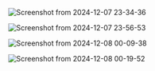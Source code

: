 ![Screenshot from 2024-12-07 23-34-36](https://github.com/user-attachments/assets/8363b430-7922-4438-8107-b686808651a6)

![Screenshot from 2024-12-07 23-56-53](https://github.com/user-attachments/assets/e30171c3-9b7d-4f21-b787-c845932605df)

![Screenshot from 2024-12-08 00-09-38](https://github.com/user-attachments/assets/eae1f354-fc35-4827-96be-9698f8a3a036)

![Screenshot from 2024-12-08 00-19-52](https://github.com/user-attachments/assets/3fee3aaa-b83f-4907-b5b0-b6f1f3b1c4ef)

